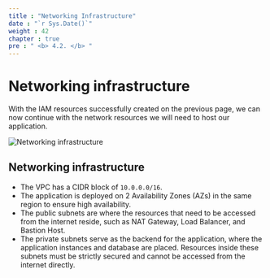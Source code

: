 ```yaml
---
title : "Networking Infrastructure"
date : "`r Sys.Date()`"
weight : 42
chapter : true
pre : " <b> 4.2. </b> "
--- 
```


# Networking infrastructure

With the IAM resources successfully created on the previous page, we can now continue with the network resources we will need to host our application.

![Networking infrastructure](/images/networking.png)
## Networking infrastructure
- The VPC has a CIDR block of `10.0.0.0/16`.
- The application is deployed on 2 Availability Zones (AZs) in the same region to ensure high availability.
- The public subnets are where the resources that need to be accessed from the internet reside, such as NAT Gateway, Load Balancer, and Bastion Host.
- The private subnets serve as the backend for the application, where the application instances and database are placed. Resources inside these subnets must be strictly secured and cannot be accessed from the internet directly.
